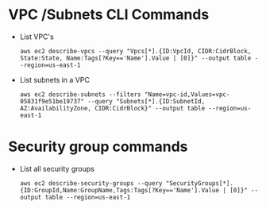 # VPC /Subnets CLI Commands

* List VPC's
  ```
  aws ec2 describe-vpcs --query "Vpcs[*].{ID:VpcId, CIDR:CidrBlock, State:State, Name:Tags[?Key=='Name'].Value | [0]}" --output table --region=us-east-1
  ```
* List subnets in a VPC
    ```
  aws ec2 describe-subnets --filters "Name=vpc-id,Values=vpc-05831f9e51be19737" --query "Subnets[*].{ID:SubnetId, AZ:AvailabilityZone, CIDR:CidrBlock}" --output table --region=us-east-1
   ```
# Security group commands
* List all security groups
  ```
  aws ec2 describe-security-groups --query "SecurityGroups[*].{ID:GroupId,Name:GroupName,Tags:Tags[?Key=='Name'].Value | [0]}" --output table --region=us-east-1
  ```
